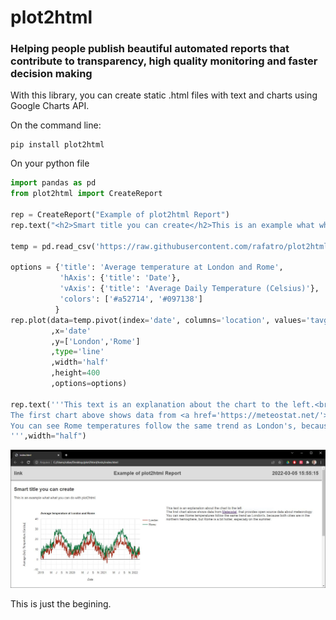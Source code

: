 # plot2html
### Helping people publish beautiful automated reports that contribute to transparency, high quality monitoring and faster decision making

With this library, you can create static .html files with text and charts using Google Charts API.

On the command line:
```
pip install plot2html
```

On your python file
```python
import pandas as pd
from plot2html import CreateReport

rep = CreateReport("Example of plot2html Report")
rep.text("<h2>Smart title you can create</h2>This is an example what what you can do with plot2html.")

temp = pd.read_csv('https://raw.githubusercontent.com/rafatro/plot2html/main/tests/Temperature_London_Rome.csv',parse_dates=[0])

options = {'title': 'Average temperature at London and Rome',
           'hAxis': {'title': 'Date'},
           'vAxis': {'title': 'Average Daily Temperature (Celsius)'},
           'colors': ['#a52714', '#097138']
          }
rep.plot(data=temp.pivot(index='date', columns='location', values='tavg').reset_index()
         ,x='date'
         ,y=['London','Rome']
         ,type='line'
         ,width='half'
         ,height=400
         ,options=options)

rep.text('''This text is an explanation about the chart to the left.<br>
The first chart above shows data from <a href='https://meteostat.net/'>Meteostat</a>, that provides open source data about meteorology.<br>
You can see Rome temperatures follow the same trend as London's, because both cities are in the northern hemisphere, but Rome is a bit hotter, especialy on the summer.
''',width="half")
```

![example screenshot](/tests/example.jpg)

This is just the begining.
